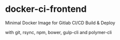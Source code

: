 # docker-ci-frontend
Minimal Docker Image for Gitlab CI/CD Build & Deploy

with git, rsync, npm, bower, gulp-cli and polymer-cli
